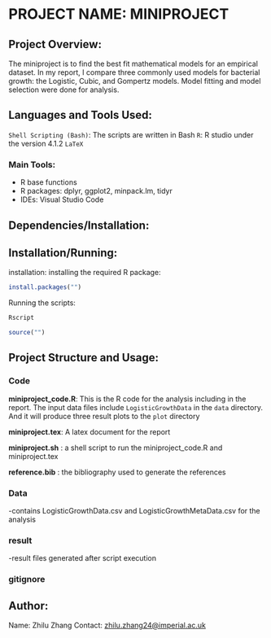 # PROJECT NAME: MINIPROJECT

## Project Overview: 
The miniproject is to find the best fit mathematical models for an empirical dataset. In my report, I compare three commonly used models for bacterial growth: the Logistic, Cubic, and Gompertz models. Model fitting and model selection were done for analysis.

## Languages and Tools Used:
`Shell Scripting (Bash)`: The scripts are written in Bash
`R`: R studio under the version 4.1.2
`LaTeX`

### Main Tools:
 - R base functions
 - R packages: dplyr, ggplot2, minpack.lm, tidyr
 - IDEs: Visual Studio Code
 
## Dependencies/Installation:
## Installation/Running:
installation: installing the required R package: 
```R
install.packages("") 
```

Running the scripts:
```bash
Rscript
```
```R
source("")
```

## Project Structure and Usage:
### Code 

**miniproject_code.R**: This is the R code for the analysis including in the report. 
The input data files include `LogisticGrowthData` in the `data` directory. And it will produce three result plots to the `plot` directory


**miniproject.tex**: A latex document for the report

**miniproject.sh** : a shell script to run the miniproject_code.R and miniproject.tex

**reference.bib** : the bibliography used to generate the references

### Data
-contains LogisticGrowthData.csv and LogisticGrowthMetaData.csv for the analysis

### result
-result files generated after script execution


### gitignore

## Author:
Name: Zhilu Zhang
Contact: zhilu.zhang24@imperial.ac.uk
